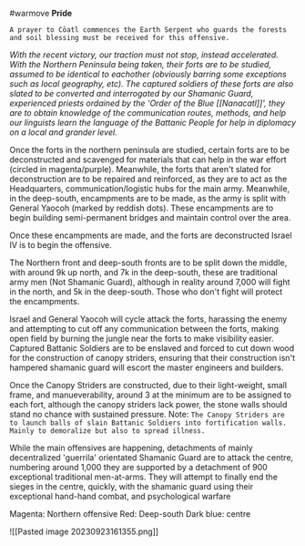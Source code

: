 #warmove 
**Pride**

``A prayer to Cōatl commences the Earth Serpent who guards the forests and soil blessing must be received for this offensive.``

*With the recent victory, our traction must not stop, instead accelerated. With the Northern Peninsula being taken, their forts are to be studied, assumed to be identical to eachother (obviously barring some exceptions such as local geography, etc). The captured soldiers of these forts are also slated to be converted and interrogated by our Shamanic Guard, experienced priests ordained by the 'Order of the Blue [[Nanacatl]]', they are to obtain knowledge of the communication routes, methods, and help our linguists learn the language of the Battanic People for help in diplomacy on a local and grander level.*

Once the forts in the northern peninsula are studied, certain forts are to be deconstructed and scavenged for materials that can help in the war effort (circled in magenta/purple). Meanwhile, the forts that aren't slated for deconstruction are to be repaired and reinforced, as they are to act as the Headquarters, communication/logistic hubs for the main army. Meanwhile, in the deep-south, encampments are to be made, as the army is split with General Yaocoh (marked by reddish dots). These encampments are to begin building semi-permanent bridges and maintain control over the area.

Once these encampments are made, and the forts are deconstructed Israel IV is to begin the offensive.

The Northern front and deep-south fronts are to be split down the middle, with around 9k up north, and 7k in the deep-south, these are traditional army men (Not Shamanic Guard), although in reality around 7,000 will fight in the north, and 5k in the deep-south. Those who don't fight will protect the encampments.

Israel and General Yaocoh will cycle attack the forts, harassing the enemy and attempting to cut off any communication between the forts, making open field by burning the jungle near the forts to make visibility easier. Captured Battanic Soldiers are to be enslaved and forced to cut down wood for the construction of canopy striders, ensuring that their construction isn't hampered shamanic guard will escort the master engineers and builders. 

Once the Canopy Striders are constructed, due to their light-weight, small frame, and manueverability, around 3 at the minimum are to be assigned to each fort, although the canopy striders lack power, the stone walls should stand no chance with sustained pressure. 
Note: ``The Canopy Striders are to launch balls of slain Battanic Soldiers into fortification walls. Mainly to demoralize but also to spread illness.``

While the main offensives are happening, detachments of mainly decentralized 'guerrila' orientated Shamanic Guard are to attack the centre, numbering around 1,000 they are supported by a detachment of 900 exceptional traditional men-at-arms. They will attempt to finally end the sieges in the centre, quickly, with the shamanic guard using their exceptional hand-hand combat, and psychological warfare 

Magenta: Northern offensive
Red: Deep-south
Dark blue: centre

![[Pasted image 20230923161355.png]]